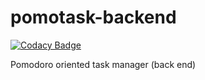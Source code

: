 # pomotask-backend

[![Codacy Badge](https://api.codacy.com/project/badge/Grade/11253e3a59d547ad9948039782529fc3)](https://app.codacy.com/app/darkroomdevs/pomotask-backend?utm_source=github.com&utm_medium=referral&utm_content=darkroomdevs/pomotask-backend&utm_campaign=Badge_Grade_Settings)

Pomodoro oriented task manager (back end)
